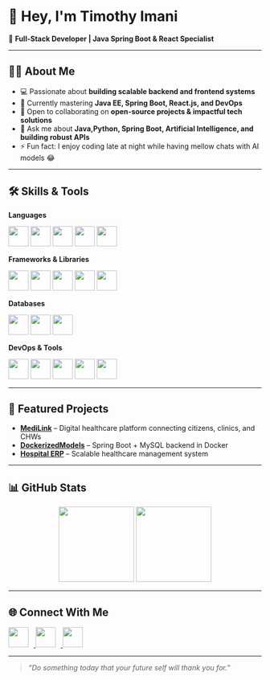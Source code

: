# 👋 Hey, I'm Timothy Imani  
🚀 **Full-Stack Developer | Java Spring Boot & React Specialist**  

---

## 🧑‍💻 About Me
- 💻 Passionate about **building scalable backend and frontend systems**  
- 🌱 Currently mastering **Java EE, Spring Boot, React.js, and DevOps**  
- 🤝 Open to collaborating on **open-source projects & impactful tech solutions**  
- 💬 Ask me about **Java,Python, Spring Boot, Artificial Intelligence, and building robust APIs**  
- ⚡ Fun fact: I enjoy coding late at night while having mellow chats with AI models 😂  

---

## 🛠️ Skills & Tools

**Languages**  
<p>
  <img src="https://cdn.jsdelivr.net/gh/devicons/devicon/icons/java/java-original.svg" width="40" height="40" />
  <img src="https://cdn.jsdelivr.net/gh/devicons/devicon/icons/python/python-original.svg" width="40" height="40" />
  <img src="https://cdn.jsdelivr.net/gh/devicons/devicon/icons/javascript/javascript-original.svg" width="40" height="40" />
  <img src="https://cdn.jsdelivr.net/gh/devicons/devicon/icons/html5/html5-original.svg" width="40" height="40" />
  <img src="https://cdn.jsdelivr.net/gh/devicons/devicon/icons/css3/css3-original.svg" width="40" height="40" />
</p>

**Frameworks & Libraries**  
<p>
  <img src="https://cdn.jsdelivr.net/gh/devicons/devicon/icons/react/react-original.svg" width="40" height="40" />
  <img src="https://cdn.jsdelivr.net/gh/devicons/devicon/icons/spring/spring-original.svg" width="40" height="40" />
  <img src="https://cdn.jsdelivr.net/gh/devicons/devicon/icons/django/django-plain.svg" width="40" height="40" />
  <img src="https://cdn.jsdelivr.net/gh/devicons/devicon/icons/bootstrap/bootstrap-original.svg" width="40" height="40" />
  <img src="https://www.vectorlogo.zone/logos/tailwindcss/tailwindcss-icon.svg" width="40" height="40" />
</p>

**Databases**  
<p>
  <img src="https://cdn.jsdelivr.net/gh/devicons/devicon/icons/postgresql/postgresql-original.svg" width="40" height="40" />
  <img src="https://cdn.jsdelivr.net/gh/devicons/devicon/icons/mysql/mysql-original.svg" width="40" height="40" />
  <img src="https://cdn.jsdelivr.net/gh/devicons/devicon/icons/mongodb/mongodb-original.svg" width="40" height="40" />
</p>

**DevOps & Tools**  
<p>
  <img src="https://cdn.jsdelivr.net/gh/devicons/devicon/icons/docker/docker-original.svg" width="40" height="40" />
  <img src="https://cdn.jsdelivr.net/gh/devicons/devicon/icons/googlecloud/googlecloud-original.svg" width="40" height="40" />
  <img src="https://cdn.jsdelivr.net/gh/devicons/devicon/icons/linux/linux-original.svg" width="40" height="40" />
  <img src="https://cdn.jsdelivr.net/gh/devicons/devicon/icons/git/git-original.svg" width="40" height="40" />
  <img src="https://cdn.jsdelivr.net/gh/devicons/devicon/icons/github/github-original.svg" width="40" height="40" />
</p>

---

## 🚀 Featured Projects
- [**MediLink**](https://medilink-public.vercel.app/) – Digital healthcare platform connecting citizens, clinics, and CHWs  
- [**DockerizedModels**](https://github.com/imani-prog/DockerizedModels) – Spring Boot + MySQL backend in Docker  
- [**Hospital ERP**](#) – Scalable healthcare management system  

---

## 📊 GitHub Stats
<p align="center">
  <img src="https://github-readme-stats.vercel.app/api?username=imani-prog&show_icons=true&theme=radical" height="150" />
  <img src="https://github-readme-stats.vercel.app/api/top-langs/?username=imani-prog&layout=compact&theme=radical" height="150" />
</p>

---

## 🌐 Connect With Me  
<p>
  <a href="https://www.linkedin.com/in/timothy-imani-5677ba253" target="_blank">
    <img src="https://cdn-icons-png.flaticon.com/512/174/174857.png" width="40" height="40" style="margin-right:10px;" />
  </a>
  <a href="https://x.com/DevctoImani" target="_blank">
    <img src="https://cdn-icons-png.flaticon.com/512/733/733579.png" width="40" height="40" style="margin-right:10px;" />
  </a>
  <a href="https://imani-prog.github.io/TimothyImaniProfile/" target="_blank">
    <img src="https://cdn-icons-png.flaticon.com/512/841/841364.png" width="40" height="40" style="margin-right:10px;" />
  </a>
</p>


---

> _“Do something today that your future self will thank you for.”_  
